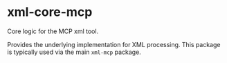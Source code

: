 # xml-core-mcp

Core logic for the MCP xml tool.

Provides the underlying implementation for XML processing. This package is typically used via the main `xml-mcp` package.